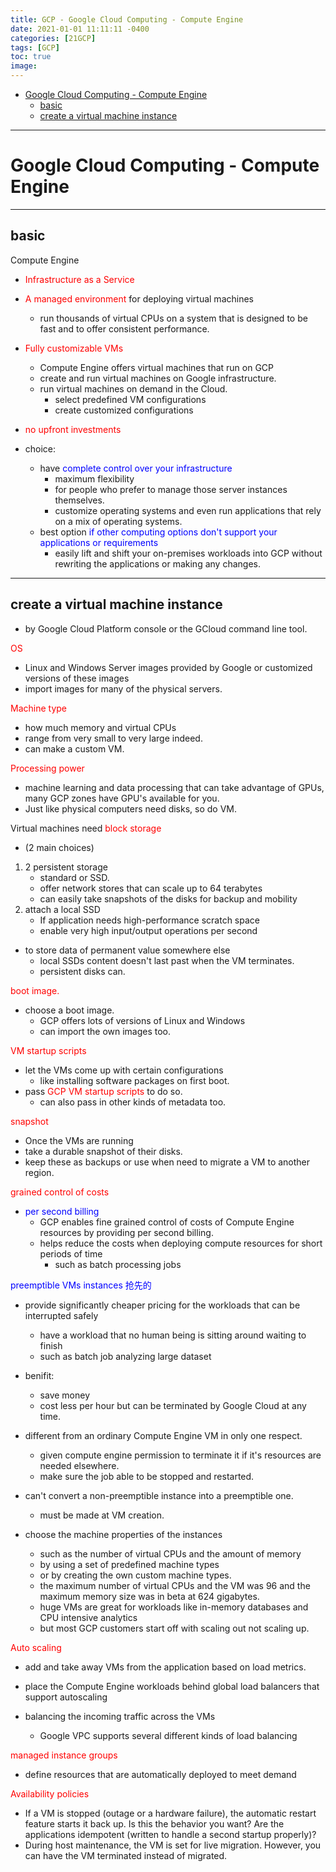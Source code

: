 ```yaml
---
title: GCP - Google Cloud Computing - Compute Engine
date: 2021-01-01 11:11:11 -0400
categories: [21GCP]
tags: [GCP]
toc: true
image:
---
```


- [Google Cloud Computing - Compute Engine](#google-cloud-computing---compute-engine)
  - [basic](#basic)
  - [create a virtual machine instance](#create-a-virtual-machine-instance)

---


# Google Cloud Computing - Compute Engine

---

## basic

Compute Engine
- <font color=red> Infrastructure as a Service </font>
- <font color=red> A managed environment </font> for deploying virtual machines
  - run thousands of virtual CPUs on a system that is designed to be fast and to offer consistent performance.
- <font color=red> Fully customizable VMs </font>
  - Compute Engine offers virtual machines that run on GCP
  - create and run virtual machines on Google infrastructure.
  - run virtual machines on demand in the Cloud.  
    - select predefined VM configurations
    - create customized configurations
- <font color=red> no upfront investments </font>

- choice:
  - have <font color=blue> complete control over your infrastructure </font>
    - maximum flexibility
    - for people who prefer to manage those server instances themselves.
    - customize operating systems and even run applications that rely on a mix of operating systems.
  - best option <font color=blue> if other computing options don't support your applications or requirements </font>
    - easily lift and shift your on-premises workloads into GCP without rewriting the applications or making any changes.

---

## create a virtual machine instance
- by Google Cloud Platform console or the GCloud command line tool.

<font color=red> OS </font>
- Linux and Windows Server images provided by Google or customized versions of these images
- import images for many of the physical servers.

<font color=red> Machine type </font>
- how much memory and virtual CPUs
- range from very small to very large indeed.
- can make a custom VM.

<font color=red> Processing power </font>
- machine learning and data processing that can take advantage of GPUs, many GCP zones have GPU's available for you.
- Just like physical computers need disks, so do VM.

Virtual machines need <font color=red> block storage </font>  
- (2 main  choices)
1. 2 persistent storage
   - standard or SSD.
   - offer network stores that can scale up to 64 terabytes
   - can easily take snapshots of the disks for backup and mobility
2. attach a local SSD
   - If application needs high-performance scratch space
   - enable very high input/output operations per second
- to store data of permanent value somewhere else
   - local SSDs content doesn't last past when the VM terminates.
   - persistent disks can.

<font color=red> boot image. </font>
- choose a boot image.
  - GCP offers lots of versions of Linux and Windows
  - can import the own images too.

<font color=red> VM startup scripts </font>
- let the VMs come up with certain configurations
  - like installing software packages on first boot.
- pass <font color=red> GCP VM startup scripts </font> to do so.
  - can also pass in other kinds of metadata too.

<font color=red> snapshot </font>
- Once the VMs are running
- take a durable snapshot of their disks.
- keep these as backups or use when need to migrate a VM to another region.


<font color=red> grained control of costs </font>
- <font color=blue> per second billing </font>
  - GCP enables fine grained control of costs of Compute Engine resources by providing per second billing.
  - helps reduce the costs when deploying compute resources for short periods of time
    - such as batch processing jobs

<font color=blue> preemptible VMs instances 抢先的 </font>

- provide significantly cheaper pricing for the workloads that can be interrupted safely
  - have a workload that no human being is sitting around waiting to finish
  - such as batch job analyzing large dataset
- benifit:
  - save money  
  - cost less per hour but can be terminated by Google Cloud at any time.
- different from an ordinary Compute Engine VM in only one respect.
  - given compute engine permission to terminate it if it's resources are needed elsewhere.  
  - make sure the job able to be stopped and restarted.
- can't convert a non-preemptible instance into a preemptible one.
  - must be made at VM creation.



- choose the machine properties of the instances
  - such as the number of virtual CPUs and the amount of memory
  - by using a set of predefined machine types
  - or by creating the own custom machine types.
  - the maximum number of virtual CPUs and the VM was 96 and the maximum memory size was in beta at 624 gigabytes.
  - huge VMs are great for workloads like in-memory databases and CPU intensive analytics
  - but most GCP customers start off with scaling out not scaling up.

<font color=red> Auto scaling </font>
- add and take away VMs from the application based on load metrics.
- place the Compute Engine workloads behind global load balancers that support autoscaling



- balancing the incoming traffic across the VMs
  - Google VPC supports several different kinds of load balancing


<font color=red> managed instance groups </font>
- define resources that are automatically deployed to meet demand



<font color=red> Availability policies </font>
- If a VM is stopped (outage or a hardware failure), the automatic restart feature starts it back up. Is this the behavior you want? Are the applications idempotent (written to handle a second startup properly)?
- During host maintenance, the VM is set for live migration. However, you can have the VM terminated instead of migrated.
